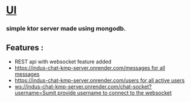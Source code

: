 <h1> <a href="https://github.com/sumitbehera1508/Indus_Chat_KMP_UI"> UI  </a> </h1>

### simple ktor server made using mongodb.

## Features :

<ul> 
<li> REST api with websocket feature added </li>
<li><a href="https://indus-chat-kmp-server.onrender.com/messages"> https://indus-chat-kmp-server.onrender.com/messages for all messages </a></li>
<li><a href="https://indus-chat-kmp-server.onrender.com/users"> https://indus-chat-kmp-server.onrender.com/users for all active users</a></li>
<li><a href="ws://indus-chat-kmp-server.onrender.com/chat-socket?username=Sumit"> ws://indus-chat-kmp-server.onrender.com/chat-socket?username=Sumit provide username to connect to the websocket </a></li>
</ul>
